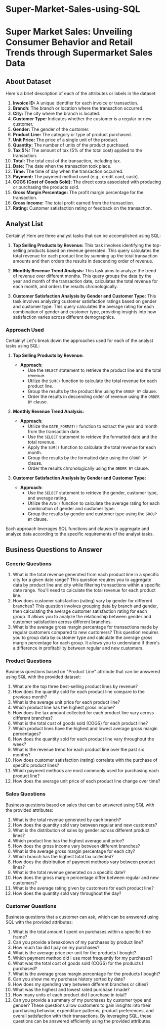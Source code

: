 # Super-Market-Sales-using-SQL
# Super Market Sales: Unveiling Consumer Behavior and Retail Trends through Supermarket Sales Data

## About Dataset
Here's a brief description of each of the attributes or labels in the dataset:
1. **Invoice ID:** A unique identifier for each invoice or transaction.
2. **Branch:** The branch or location where the transaction occurred.
3. **City:** The city where the branch is located.
4. **Customer Type:** Indicates whether the customer is a regular or new customer.
5. **Gender:** The gender of the customer.
6. **Product Line:** The category or type of product purchased.
7. **Unit Price:** The price of a single unit of the product.
8. **Quantity:** The number of units of the product purchased.
9. **Tax 5%:** The amount of tax (5% of the total cost) applied to the transaction.
10. **Total:** The total cost of the transaction, including tax.
11. **Date:** The date when the transaction took place.
12. **Time:** The time of day when the transaction occurred.
13. **Payment:** The payment method used (e.g., credit card, cash).
14. **COGS (Cost of Goods Sold):** The direct costs associated with producing or purchasing the products sold.
15. **Gross Margin Percentage:** The profit margin percentage for the transaction.
16. **Gross Income:** The total profit earned from the transaction.
17. **Rating:** Customer satisfaction rating or feedback on the transaction.

## Analyst List
Certainly! Here are three analyst tasks that can be accomplished using SQL:

1. **Top Selling Products by Revenue:** This task involves identifying the top-selling products based on revenue generated. This query calculates the total revenue for each product line by summing up the total transaction amounts and then orders the results in descending order of revenue.

2. **Monthly Revenue Trend Analysis:** This task aims to analyze the trend of revenue over different months. This query groups the data by the year and month of the transaction date, calculates the total revenue for each month, and orders the results chronologically.

3. **Customer Satisfaction Analysis by Gender and Customer Type:** This task involves analyzing customer satisfaction ratings based on gender and customer type. This query calculates the average rating for each combination of gender and customer type, providing insights into how satisfaction varies across different demographics.

### Approach Used
Certainly! Let's break down the approaches used for each of the analyst tasks using SQL:

1. **Top Selling Products by Revenue:**
   - **Approach:**
     - Use the `SELECT` statement to retrieve the product line and the total revenue.
     - Utilize the `SUM()` function to calculate the total revenue for each product line.
     - Group the results by the product line using the `GROUP BY` clause.
     - Order the results in descending order of revenue using the `ORDER BY` clause.

2. **Monthly Revenue Trend Analysis:**
   - **Approach:**
     - Utilize the `DATE_FORMAT()` function to extract the year and month from the transaction date.
     - Use the `SELECT` statement to retrieve the formatted date and the total revenue.
     - Apply the `SUM()` function to calculate the total revenue for each month.
     - Group the results by the formatted date using the `GROUP BY` clause.
     - Order the results chronologically using the `ORDER BY` clause.

3. **Customer Satisfaction Analysis by Gender and Customer Type:**
   - **Approach:**
     - Use the `SELECT` statement to retrieve the gender, customer type, and average rating.
     - Utilize the `AVG()` function to calculate the average rating for each combination of gender and customer type.
     - Group the results by gender and customer type using the `GROUP BY` clause.

Each approach leverages SQL functions and clauses to aggregate and analyze data according to the specific requirements of the analyst tasks.

## Business Questions to Answer

### Generic Questions
1. What is the total revenue generated from each product line in a specific city for a given date range? This question requires you to aggregate data by product line and city while filtering transactions within a specific date range. You'll need to calculate the total revenue for each product line.
2. How does customer satisfaction (rating) vary by gender for different branches? This question involves grouping data by branch and gender, then calculating the average customer satisfaction rating for each group. It allows you to analyze the relationship between gender and customer satisfaction across different branches.
3. What is the average gross margin percentage for transactions made by regular customers compared to new customers? This question requires you to group data by customer type and calculate the average gross margin percentage for each group. It allows you to understand if there's a difference in profitability between regular and new customers.

### Product Questions
Business questions based on "Product Line" attribute that can be answered using SQL with the provided dataset:
1. What are the top three best-selling product lines by revenue?
2. How does the quantity sold for each product line compare to the previous month?
3. What is the average unit price for each product line?
4. Which product line has the highest gross income?
5. How does the tax amount collected for each product line vary across different branches?
6. What is the total cost of goods sold (COGS) for each product line?
7. Which product lines have the highest and lowest average gross margin percentages?
8. How does the quantity sold for each product line vary throughout the week?
9. What is the revenue trend for each product line over the past six months?
10. How does customer satisfaction (rating) correlate with the purchase of specific product lines?
11. Which payment methods are most commonly used for purchasing each product line?
12. How does the average unit price of each product line change over time?

### Sales Questions
Business questions based on sales that can be answered using SQL with the provided attributes:
1. What is the total revenue generated by each branch?
2. How does the quantity sold vary between regular and new customers?
3. What is the distribution of sales by gender across different product lines?
4. Which product line has the highest average unit price?
5. How does the gross income vary between different branches?
6. What is the average gross margin percentage for each city?
7. Which branch has the highest total tax collected?
8. How does the distribution of payment methods vary between product lines?
9. What is the total revenue generated on a specific date?
10. How does the gross margin percentage differ between regular and new customers?
11. What is the average rating given by customers for each product line?
12. How does the quantity sold vary throughout the day?

### Customer Questions
Business questions that a customer can ask, which can be answered using SQL with the provided attributes:
1. What is the total amount I spent on purchases within a specific time frame?
2. Can you provide a breakdown of my purchases by product line?
3. How much tax did I pay on my purchases?
4. What is the average price per unit for the products I bought?
5. Which payment method did I use most frequently for my purchases?
6. What was the total cost of goods sold (COGS) for the products I purchased?
7. What is the average gross margin percentage for the products I bought?
8. Can you show me my purchase history sorted by date?
9. How does my spending vary between different branches or cities?
10. What was the highest and lowest rated purchase I made?
11. How many units of each product did I purchase in total?
12. Can you provide a summary of my purchases by customer type and gender?
These questions allow customers to gain insights into their purchasing behavior, expenditure patterns, product preferences, and overall satisfaction with their transactions. By leveraging SQL, these questions can be answered efficiently using the provided attributes.
